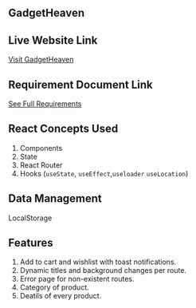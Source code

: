 ## GadgetHeaven

## Live Website Link
[Visit GadgetHeaven](#)

## Requirement Document Link
[See Full Requirements](#)

## React Concepts Used
1. Components
2. State
3. React Router 
4. Hooks (`useState`, `useEffect`,`useloader` `useLocation`)

## Data Management
 
 LocalStorage

## Features
1. Add to cart and wishlist with toast notifications.
2. Dynamic titles and background changes per route.
3. Error page for non-existent routes.
4. Category of product.
5. Deatils of every product.
